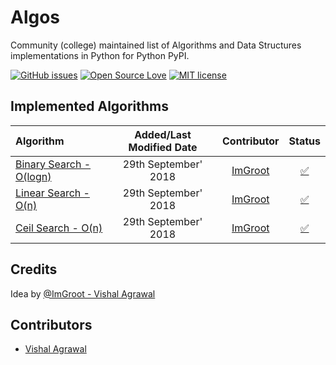 # Algos

Community (college) maintained list of Algorithms and Data Structures implementations in Python for Python PyPI.

[![GitHub issues](https://img.shields.io/github/issues/RCubedClub/algos.svg)](https://github.com/RCubedClub/algos/issues)
[![Open Source Love](https://badges.frapsoft.com/os/v3/open-source.svg?v=102)](https://github.com/RCubedClub/algos)
[![MIT license](http://img.shields.io/badge/license-MIT-brightgreen.svg)](http://opensource.org/licenses/MIT)

## Implemented Algorithms


| Algorithm | Added/Last Modified Date | Contributor | Status |
|:-------------------------|:---------------------------:|:-----------------------------:|:-----------------:|
|         [Binary Search - O(logn)](https://www.geeksforgeeks.org/binary-search/)         |       29th September' 2018        |       [ImGroot](https://github.com/vishuvish)     |   [:white_check_mark:](https://github.com/RCubedClub/algos/blob/master/search/binary_search.py)  |
|         [Linear Search - O(n)](https://www.geeksforgeeks.org/linear-search/)         |       29th September' 2018        |       [ImGroot](https://github.com/vishuvish)     |   [:white_check_mark:](https://github.com/RCubedClub/algos/blob/master/search/linear_search.py)  |
|         [Ceil Search - O(n)](https://www.geeksforgeeks.org/find-floor-ceil-unsorted-array/)         |       29th September' 2018        |       [ImGroot](https://github.com/vishuvish)     |   [:white_check_mark:](https://github.com/RCubedClub/algos/blob/master/search/ceil_search_linear.py)  |


## Credits

Idea by [@ImGroot - Vishal Agrawal](https://github.com/vishuvish)


## Contributors

* [Vishal Agrawal](https://github.com/vishuvish)